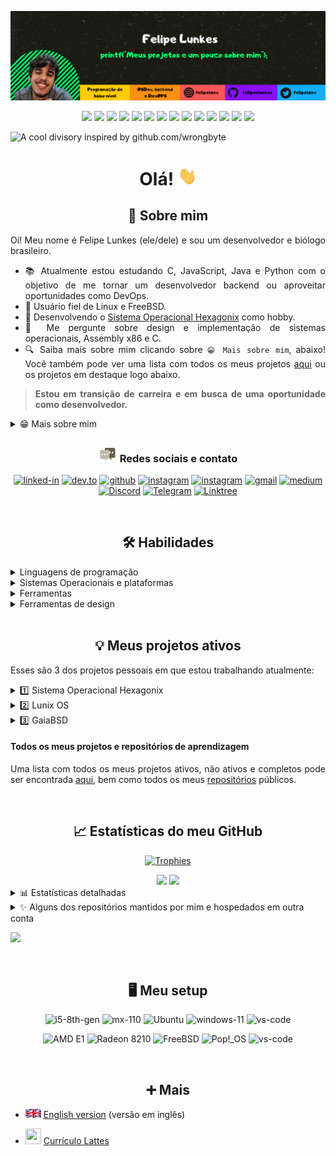 
[![Header](https://raw.githubusercontent.com/felipenlunkes/felipenlunkes/master/img/header.pt.png "Header")](https://twitter.com/felipeldev/)

<div align="center">
  
![](https://img.shields.io/badge/OS-Linux-informational?style=flat&logo=linux&logoColor=white&color=2bbc8a)
![](https://img.shields.io/badge/OS-FreeBSD-informational?style=flat&logo=freebsd&logoColor=white&color=2bbc8a)
![](https://img.shields.io/badge/OS-macOS-informational?style=flat&logo=macos&logoColor=white&color=2bbc8a)
![](https://img.shields.io/badge/OS-Windows-informational?style=flat&logo=windows&logoColor=white&color=2bbc8a)
![](https://img.shields.io/badge/Code-Make-informational?style=flat&logo=cmake&logoColor=white&color=2bbc8a)
![](https://img.shields.io/badge/Code-Assembly-informational?style=flat&logo=assembly&logoColor=white&color=2bbc8a)
![](https://img.shields.io/badge/Code-C-informational?style=flat&logo=c&logoColor=white&color=2bbc8a)
![](https://img.shields.io/badge/Code-Java-informational?style=flat&logo=java&logoColor=white&color=2bbc8a)
![](https://img.shields.io/badge/Code-VisualBasic-informational?style=flat&logo=.net&logoColor=white&color=2bbc8a)
![](https://img.shields.io/badge/Code-Python-informational?style=flat&logo=python&logoColor=white&color=2bbc8a)
![](https://img.shields.io/badge/Code-Markdown-informational?style=flat&logo=markdown&logoColor=white&color=2bbc8a)
![](https://img.shields.io/badge/Code-MySQL-informational?style=flat&logo=mysql&logoColor=white&color=2bbc8a)
![](https://img.shields.io/badge/Shell-Bash-informational?style=flat&logo=gnu-bash&logoColor=white&color=2bbc8a)
![](https://img.shields.io/badge/Arduino-Arduino-informational?style=flat&logo=arduino&logoColor=white&color=2bbc8a)

</div>

![A cool divisory inspired by github.com/wrongbyte](https://i.imgur.com/waxVImv.png)

<div align="center">
  
# Olá! <img src="https://raw.githubusercontent.com/felipenlunkes/felipenlunkes/master/img/wave.gif" width="30px" height="30px" />

## 💁 Sobre mim

</div>

<div align="justify">

Oi! Meu nome é Felipe Lunkes (ele/dele) e sou um desenvolvedor e biólogo brasileiro.

* :books: Atualmente estou estudando C, JavaScript, Java e Python com o objetivo de me tornar um desenvolvedor backend ou aproveitar oportunidades como DevOps.
* :abacus: Usuário fiel de Linux e FreeBSD.
* :construction: Desenvolvendo o [Sistema Operacional Hexagonix](https://github.com/hexagonix) como hobby.
* :seedling: Me pergunte sobre design e implementação de sistemas operacionais, Assembly x86 e C.
* :mag: Saiba mais sobre mim clicando sobre `😁 Mais sobre mim`, abaixo! Você também pode ver uma lista com todos os meus projetos [aqui](PROJECTS.pt.md) ou os projetos em destaque logo abaixo.

> **Estou em transição de carreira e em busca de uma oportunidade como desenvolvedor.**

</div>

<details title="Mais sobre mim" align='left'>
<br>
<summary align='left'>😁 Mais sobre mim</summary>

<div align="justify">

<details title="Minha trajetória" align='left'>
<br>
<summary align='left'>⏳️ Minha trajetória</summary>

<div align="justify">

Minha vida como desenvolvedor começa aos 2 anos, quando fui apresentado a um computador. Mais tarde, aos 15 anos, decidi fazer um curso técnico em informática, que fez com que eu me apaixonasse pela programação. Neste curso aprendi algumas linguagens e aprendi a base para buscar aprender outras por conta própria, de forma autodidata.

Também nessa época, os sistemas operacionais me despertaram um grande interesse. Comecei a utilizar o Ubuntu como sistema operacional principal e logo me interessei em tentar desenvolver um, do zero. Em 2012, passei a desenvolver um sistema operacional baseado nos tutoriais do `Linux from Scratch`, chamado Netuno OS. Aprendi muito sobre a organização de um sistema operacional, manutenção e operação de um sistema Unix-like, criação e manutenção de makefiles e compilação de pacotes, o que me permitiu ganhar uma enorme experiência em administração de um sistema Linux. Esse projeto também acendeu ainda mais minha paixão pelos sistemas Unix, o que me levou a pesquisar, estudar e tentar desenvolver um sistema operacional por conta própria, com foco em um modelo Unix-like. Passei a criar projetos derivados de sistemas operacionais livres, para aprender mais sobre o funcionamento destes e partir para um projeto próprio.

Sou um usuário leal de código aberto e todos os meus projetos foram lançados com alguma licença livre (em sua maioria, BSD). Tenho paixão pela área de design e implementação de sistemas operacionais, assim como administração destes. Criei e mantenho um sistema operacional simples e livre, para fins educacionais, que pode ser encontrado em meus [projetos](PROJECTS.pt.md). Este projeto de sistema operacional deriva do meu fascínio por sistemas Unix e um desejo de entender melhor como um sistema operacional funciona e é organizado. Esse projeto está aberto para novas ideias e colaborações!

</div>

</details>

<details title="Minha experiência" align='left'>
<br>
<summary align='left'>💻 Minha experiência</summary>

<div align="justify">

Hoje, tenho experiência em C, x86 Assembly, Java, Pascal, Basic, Visual Basic (.NET) e Python.

</div>

</details>

<details title="Idiomas" align='left'>
<br>
<summary align='left'>:sparkles: Idiomas</summary>

<div align="justify">

| Idioma        | Proficiência  |
|:-------------:|:-------------:|
| Português     | Fluente       |
| Inglês        | Avançado (C1) |
| Espanhol      | Intermediário |

</details>

<details title="Minha formação" align='left'>
<br>
<summary align='left'>📚 Minha formação</summary>

<div align="justify">

Possuo técnico em informática e me graduei como bacharel em Ciências Biológicas pela Universidade Federal de Minas Gerais (UFMG).

Durante o ensino médio, atuei como instrutor de informática para todas as idades, juntamente ao programa do governo federal Telecentros.BR.

</div>

</details>

### <img src="https://c.tenor.com/GocCvG7hs78AAAAi/rocket-joypixels.gif" width="30px" height="30px" /> Curiosidades sobre mim

<div align="justify">

* :computer: Assembly x86 é minha linguagem favorita e pratico muito no meu tempo livre.
* :dna: Sou biólogo com ênfase em Biotecnologia e Saúde (UFMG) com experiência em Biologia Molecular.
* :red_book: Me interesso muito pela história da computação, principalmente a história do Unix e derivados.
* :dvd: Tenho uma coleção virtual de sistemas operacionais (mídias de instalação).
* 🌌 Sou fascinado com sistemas Unix e já usei pelo menos uma vez quase todos os que o homem conhece. Gosto muito de pesquisar mais sobre a história e organização e tentar implementar o modelo no Hexagonix (meu projeto pessoal).

</div>

### 🤓 Meus interesses  

<div align="justify">

* :seedling: Estou aprendendo mais sobre JavaScript, Java, HTML/CSS e Python.
* :people_hugging: Procuro colaborar em sistemas operacionais, código aberto e projetos comerciais (backend e DevOps).
* :thinking: Estou procurando ajuda com o desenvolvimento dos sistemas operacionais Hexagonix e Lunix OS.
* :sparkling_heart: Atualmente, também estou aprendendo mais e praticando Assembly x86 e C, desenvolvimento baremetal e implementação de sistemas operacionais (Hexagonix OS e Lunix OS). Sim, esse é o meu hobby! No meu tempo livre, me procure e me achará fazendo isso!

</div>

</details>

<!--
- 📫 How to reach me: [@felipeldev on Twitter](https://twitter.com/felipeldev), [@dev_lipe on Instagram](https://instagram.com/dev_lipe) or felipemiguel_nery@hotmail.com
-->

<div align="center">

### <img src="https://raw.githubusercontent.com/felipenlunkes/felipenlunkes/master/img/message.gif" width="30px" height="30px" /> Redes sociais e contato

</div>

<div align="center">

[![linked-in](https://img.shields.io/badge/LinkedIn-0077B5?style=for-the-badge&logo=LinkedIn&logoColor=white)](https://www.linkedin.com/in/felipelunkes/)
[![dev.to](https://img.shields.io/badge/Dev.to-0A0A0A?style=for-the-badge&logo=DevdotTo&logoColor=white)](https://dev.to/felipenlunkes)
[![github](https://img.shields.io/badge/GitHub-000000?style=for-the-badge&logo=GitHub&logoColor=white)](https://github.com/felipenlunkes)
[![instagram](https://img.shields.io/badge/Instagram-E4405F?style=for-the-badge&logo=instagram&logoColor=white)](https://www.instagram.com/dev_lipe/)
[![instagram](https://img.shields.io/badge/Twitter-0077B5?style=for-the-badge&logo=Twitter&logoColor=white)](https://www.twitter.com/felipeldev/)
[![gmail](https://img.shields.io/badge/Gmail-D14836?style=for-the-badge&logo=gmail&logoColor=white)](mailto:felipenldev@gmail.com)
[![medium](https://img.shields.io/badge/Medium-12100E?style=for-the-badge&logo=medium&logoColor=white)](https://medium.com/@felipeldev)
[![Discord](https://img.shields.io/badge/Discord-7289DA?style=for-the-badge&logo=discord&logoColor=white)](http://discordapp.com/users/lunx#7702)
[![Telegram](https://img.shields.io/badge/Telegram-2CA5E0?style=for-the-badge&logo=telegram&logoColor=white)](https://t.me/felipeldev)
[![Linktree](https://img.shields.io/badge/linktree-39E09B?style=for-the-badge&logo=linktree&logoColor=white)](https://linktr.ee/felipelunkes)
  
</div>

<!-- Vai funcionar como <!-- Vai funcionar como <hr> -->

<img src="https://i.imgur.com/waxVImv.png" width="100%" height="2px" />

<div align="center">
  
## 🛠️ Habilidades

</div>
  
<details title="Linguagens de programação" align='left'>
<br>
<summary align='left'>Linguagens de programação</summary>

<div align="left">

![assembly](https://img.shields.io/badge/Assembly-F57842?style=for-the-badge&logo=assembly&logoColor=white)
![c](https://img.shields.io/badge/C-F5b342?style=for-the-badge&logo=c&logoColor=white)
![java](https://img.shields.io/badge/Java-ED8B00?style=for-the-badge&logo=java&logoColor=white)
![visualbasic](https://img.shields.io/badge/VisualBasic-5334ED?style=for-the-badge&logo=.net&logoColor=white)
![python](https://img.shields.io/badge/Python-8419D1?style=for-the-badge&logo=python&logoColor=white)
![bash](https://img.shields.io/badge/Shell_Script-118515?style=for-the-badge&logo=gnu-bash&logoColor=white)
![make](https://img.shields.io/badge/Make-0077B5?style=for-the-badge&logo=cmake&logoColor=white)
![markdown](https://img.shields.io/badge/Markdown-000000?style=for-the-badge&logo=markdown&logoColor=white)
![mysql](https://img.shields.io/badge/MySQL-00000F?style=for-the-badge&logo=mysql&logoColor=white)

</div>

</details>

<details title="Sistemas Operacionais e plataformas" align='left'>
<br>
<summary align='left'>Sistemas Operacionais e plataformas</summary>

##### DOS (Disk Operating System) e Windows

<div align="left">

![MS-DOS](https://img.shields.io/badge/DOS-DE2218?style=for-the-badge&logo=dos&logoColor=white)
![Windows-DOS](https://img.shields.io/badge/Windows_DOS-008080?style=for-the-badge&logo=windows-95&logoColor=white)
![Windows](https://img.shields.io/badge/Windows_NT-0078D6?style=for-the-badge&logo=windows&logoColor=white)

</div>

##### Linux

<div align="left">

![Linux](https://img.shields.io/badge/Linux-FCC624?style=for-the-badge&logo=linux&logoColor=black)
![Arch](https://img.shields.io/badge/Arch_Linux-1793D1?style=for-the-badge&logo=arch-linux&logoColor=white)
![Debian](https://img.shields.io/badge/Debian-A81D33?style=for-the-badge&logo=debian&logoColor=white)
![Fedora](https://img.shields.io/badge/Fedora-294172?style=for-the-badge&logo=fedora&logoColor=white)
![Gentoo](https://img.shields.io/badge/Gentoo-54487A?style=for-the-badge&logo=gentoo&logoColor=white)
![Kali](https://img.shields.io/badge/Kali_Linux-557C94?style=for-the-badge&logo=kali-linux&logoColor=white)
![Pop](https://img.shields.io/badge/Pop!_OS-48B9C7?style=for-the-badge&logo=Pop!_OS&logoColor=white)
![Suse](https://img.shields.io/badge/SUSE-0C322C?style=for-the-badge&logo=SUSE&logoColor=white)
![Ubuntu](https://img.shields.io/badge/Ubuntu-E95420?style=for-the-badge&logo=ubuntu&logoColor=white)

</div>

##### BSD e Unix

<div align="left">

![FreeBSD](https://img.shields.io/badge/freeBSD-DE2218?style=for-the-badge&logo=freebsd&logoColor=white)
![macOS](https://img.shields.io/badge/mac_os-000000?style=for-the-badge&logo=apple&logoColor=white)
![Plan9](https://img.shields.io/badge/Plan_9-7719AA?style=for-the-badge&logoColor=white)

##### Outros sistemas operacionais

![ReactOS](https://img.shields.io/badge/react%20os-0088CC?style=for-the-badge&logo=reactos&logoColor=white)

##### Plataformas

![Arduino](https://img.shields.io/badge/Arduino-E4405F?style=for-the-badge&logo=arduino&logoColor=white)

</div>

</details>

<details title="Ferramentas" align='left'>
<br>
<summary align='left'>Ferramentas</summary>

<div align="center">

![vs-code](https://img.shields.io/badge/VS_Code-007ACC?style=for-the-badge&logo=Visual-Studio-Code&logoColor=white)
![github](https://img.shields.io/badge/GitHub-8117EB?style=for-the-badge&logo=github&logoColor=white)
![qemu](https://img.shields.io/badge/Qemu-0A0A0A?style=for-the-badge&logo=qemu&logoColor=white)
![virtualbox](https://img.shields.io/badge/VirtualBox-118515?style=for-the-badge&logo=virtualbox&logoColor=white)
![arduino_IDE](https://img.shields.io/badge/Arduino_IDE-00979D?style=for-the-badge&logo=arduino&logoColor=white)
![visualstudio](https://img.shields.io/badge/Visual_Studio-5C2D91?style=for-the-badge&logo=visual%20studio&logoColor=white)
![gnu_bash](https://img.shields.io/badge/GNU%20Bash-4EAA25?style=for-the-badge&logo=GNU%20Bash&logoColor=white)
![windows_terminal](https://img.shields.io/badge/windows%20terminal-4D4D4D?style=for-the-badge&logo=windows%20terminal&logoColor=white)
![Git](https://img.shields.io/badge/GIT-E44C30?style=for-the-badge&logo=git&logoColor=white)

</div>

</details>

<details title="Ferramentas de design" align='left'>
<br>
<summary align='left'>Ferramentas de design</summary>

<div align="center">

![canva](https://img.shields.io/badge/Canva-F28A22?style=for-the-badge&logo=canva&logoColor=white)
![gimp](https://img.shields.io/badge/Gimp-139176?style=for-the-badge&logo=gimp&logoColor=white)
![creative_cloud](https://img.shields.io/badge/Adobe%20Creative%20Cloud-DA1F26?style=for-the-badge&logo=Adobe%20Creative%20Cloud&logoColor=white)

</div>

</details>

<!-- Vai funcionar como <hr> -->

<img src="https://i.imgur.com/waxVImv.png" width="100%" height="2px" />

<div align="center">
  
## 💡 Meus projetos ativos

</div>
  
Esses são 3 dos projetos pessoais em que estou trabalhando atualmente:

<details title="1️⃣ Sistema Operacional Hexagonix" align='left'>
<br>
<summary align='left'>1️⃣ Sistema Operacional Hexagonix</summary>

<p align='center'>
<a href="https://github.com/hexagonix"><img height="180em" src="https://github.com/hexagonix/Doc/blob/main/Img/banner.png"></a>&nbsp;&nbsp;
</p>

<div align="justify">

Eu sou o criador e, até agora, o único desenvolvedor do `Hexagonix`, um sistema operacional desenvolvido inteiramente do zero em `Assembly x86` que se inspira muito nos sistemas Unix, mesmo que eu não tenha nenhum código derivado destes. A maior inspiração para o desenvolvimento foi criar um sistema semelhante ao FreeBSD e ao Linux, ao mesmo tempo em que me permitia aprender mais sobre como funciona um sistema operacional e sobre hardware. Nos últimos sete anos de desenvolvimento, fiz alguns avanços com o Hexagonix, como desenvolver um kernel estável com suporte a gráficos, disco e sistema de arquivos FAT16B, além de portar o `flat assembler` para ser executado sobre o Hexagonix, tornando-o `self-hosting`. Também desenvolvi uma IDE que permite o desenvolvimento de aplicativos sobre do Hexagonix e para o Hexagonix. Agora, o código completo do sistema, incluindo o `kernel`, `utilitários` e `APIs`, foi lançado como software livre sob `licença BSD`, permitindo aos interessados ​​participar deste projeto e expandi-lo ou apenas estudar mais sobre a organização de um sistema operacional, Assembly ou hardware.

O projeto é mantido em repositórios separados sob um único usuário. Você pode encontrar os repositórios e obter mais informações sobre o projeto [aqui](https://github.com/hexagonix/).

</div>

</details>

<details title="2️⃣ Lunix OS" align='left'>
<br>
<summary align='left'>2️⃣ Lunix OS</summary>

<p align='center'>
<a href="https://github.com/felipenlunkes/lunix"><img height="100" src="https://github.com/felipenlunkes/lunix/blob/main/Doc/header.gif"></a>&nbsp;&nbsp;
</p>

<div align="justify">

[Lunix](http://github.com/felipenlunkes/lunix) é um novo sistema operacional desenvolvido em C para a arquitetura x86. Ele está em fase inicial (bem inicial) de desenvolvimento.

</div>

</details>

<details title="3️⃣ GaiaBSD" align='left'>
<br>
<summary align='left'>3️⃣ GaiaBSD</summary>

<p align='center'>
<a href="https://github.com/felipenlunkes/GaiaBSD"><img height="150" src="https://github.com/simple-icons/simple-icons/blob/develop/icons/freebsd.svg"></a>&nbsp;&nbsp;
</p>

<div align="justify">

GaiaBSD é um fork do FreeBSD destinado a estudar mais sobre sistemas Unix e tentar desenvolver uma distribuição mais amigável baseada na robustez do FreeBSD.

</div>

</details>

#### Todos os meus projetos e repositórios de aprendizagem

<div align="justify">

Uma lista com todos os meus projetos ativos, não ativos e completos pode ser encontrada [aqui](PROJECTS.pt.md), bem como todos os meus [repositórios](https://github.com/felipenlunkes?tab=repositories) públicos.

</div>

<!-- Vai funcionar como <hr> -->

<img src="https://i.imgur.com/waxVImv.png" width="100%" height="2px" />

<div align="center">
  
## 📈 Estatísticas do meu GitHub

</div>
  
<div align="center">

[![Trophies](https://github-profile-trophy.vercel.app/?username=felipenlunkes&row=1&column=7&margin-h=8&theme=darkhub&count_private=true&margin-w=15&no-frame=true)](https://github.com/felipenlunkes)

<img height="200em" src="https://github-readme-stats.vercel.app/api?username=felipenlunkes&show_icons=true&theme=tokyonight&bg_color=0D1117&show_icons=true&hide_border=false&count_private=true&include_all_commits=true&custom_title=Estatísticas%20de%20felipenlunkes">

<!-- Vamos excluir repositórios que não são de minha autoria, como o TROPIX-->
  
<img height="200em" src="https://github-readme-stats.vercel.app/api/top-langs/?username=felipenlunkes&theme=tokyonight&layout=compact&bg_color=0D1117&count_private=true&exclude_repo=TROPIX&langs_count=10&custom_title=Linguagens%20mais%20usadas">

<br>

</div>

<details title="Estatísticas detalhadas" align='left'>
<br>
<summary align='left'>📊 Estatísticas detalhadas</summary>

<div align="center">

<img height="160em" src="https://github-profile-summary-cards.vercel.app/api/cards/profile-details?username=felipenlunkes&theme=tokyonight&count_private=true">

<img height="160em" src="http://github-profile-summary-cards.vercel.app/api/cards/productive-time?username=felipenlunkes&theme=tokyonight&utcOffset=-3">
  
<img height="160em" src="https://github-readme-streak-stats.herokuapp.com/?user=felipenlunkes&theme=tokyonight&count_private=true">
  
<img height="180em" src="https://activity-graph.herokuapp.com/graph?username=felipenlunkes&count_private=true&hide_border=false&theme=tokyonight">
  
</div>

</details>

<details title="Alguns dos repositórios mantidos por mim e hospedados em outra conta" align='left'>
<br>
<summary align='left'>✨️ Alguns dos repositórios mantidos por mim e hospedados em outra conta</summary>

<div align="justify">

> Os repositórios abaixo foram criados e são mantidos por mim, hospedados em outras contas de projetos específicos ou de `organização` (como [Hexagonix](https://github.com/hexagonix), por exemplo):

</div>

<div align="center">
    
[![Hexagon Kernel](https://github-readme-stats.vercel.app/api/pin/?username=Hexagonix&repo=Hexagon&theme=dark)](https://github.com/hexagonix/Hexagon)
[![HBoot](https://github-readme-stats.vercel.app/api/pin/?username=Hexagonix&repo=HBoot&theme=dark)](https://github.com/hexagonix/Hboot)
[![Unix-Apps](https://github-readme-stats.vercel.app/api/pin/?username=Hexagonix&repo=unix-apps&theme=dark)](https://github.com/hexagonix/unix-apps)
[![Andromeda-Apps](https://github-readme-stats.vercel.app/api/pin/?username=Hexagonix&repo=unix-apps&theme=dark)](https://github.com/hexagonix/andromeda-apps)
[![xfnt](https://github-readme-stats.vercel.app/api/pin/?username=Hexagonix&repo=unix-apps&theme=dark)](https://github.com/hexagonix/xfnt)
[![fasmX](https://github-readme-stats.vercel.app/api/pin/?username=Hexagonix&repo=fasmx&theme=dark)](https://github.com/hexagonix/fasmx)

</div>
  
</details>

  <!-- Aqui, as visitas ao meu perfil -->

![](https://komarev.com/ghpvc/?username=felipenlunkes&color=F57842&label=Visitas+ao+perfil&style=for-the-badge)
  
<!-- Vai funcionar como <hr> -->

<img src="https://i.imgur.com/waxVImv.png" width="100%" height="2px" />

<div align="center">
  
## 🖥️ Meu setup

</div>
  
<div align="center">

![i5-8th-gen](https://img.shields.io/badge/Intel-Core_i5_8th-0071C5?style=for-the-badge&logo=intel&logoColor=white)
![mx-110](https://img.shields.io/badge/NVIDIA-MX110-76B900?style=for-the-badge&logo=nvidia&logoColor=white)
![Ubuntu](https://img.shields.io/badge/Ubuntu-E95420?style=for-the-badge&logo=ubuntu&logoColor=white)
![windows-11](https://img.shields.io/badge/Windows_11-0078D6?style=for-the-badge&logo=microsoft&logoColor=white)
![vs-code](https://img.shields.io/badge/VS_Code-007ACC?style=for-the-badge&logo=Visual-Studio-Code&logoColor=white)

![AMD E1](https://img.shields.io/badge/AMD-E1-ED1C24?style=for-the-badge&logo=amd&logoColor=white)
![Radeon 8210](https://img.shields.io/badge/AMD-Radeon_HD_8210-ED1C24?style=for-the-badge&logo=amd&logoColor=white)
![FreeBSD](https://img.shields.io/badge/freeBSD-DE2218?style=for-the-badge&logo=freebsd&logoColor=white)
![Pop!_OS](https://img.shields.io/badge/Pop!_OS-48B9C7?style=for-the-badge&logo=Pop!_OS&logoColor=white)
![vs-code](https://img.shields.io/badge/VS_Code-007ACC?style=for-the-badge&logo=Visual-Studio-Code&logoColor=white)

</div>

<!-- Vai funcionar como <hr> -->

<img src="https://i.imgur.com/waxVImv.png" width="100%" height="2px" />

<div align="center">
   
## ➕️ Mais

</div>
  
<div align="justify">
  
* <img src="https://raw.githubusercontent.com/felipenlunkes/felipenlunkes/master/img/UK.gif" width="25px" height="15px" /> [English version](README.md) (versão em inglês)
  
* <img src="https://www.ufpb.br/ppgs/contents/imagens/logo-lattes.png/@@images/aed78269-8ef2-4e2b-9f8a-a687fba40bfd.png" width="25px" height="25px" /> [Currículo Lattes](http://lattes.cnpq.br/2540365589952421) 
  
</div>  
